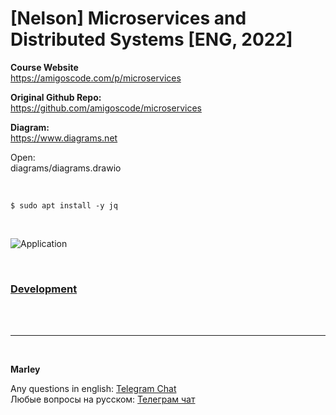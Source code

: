 # [Nelson] Microservices and Distributed Systems [ENG, 2022]

**Course Website**  
https://amigoscode.com/p/microservices

**Original Github Repo:**  
https://github.com/amigoscode/microservices

**Diagram:**  
https://www.diagrams.net

Open:  
diagrams/diagrams.drawio


<br/>

```
$ sudo apt install -y jq
```

<br/>

![Application](/img/pic-m01-01.png?raw=true)


<br/>

### [Development](./docs/Development.md)

<br/><br/>

---

<br/>

**Marley**

Any questions in english: <a href="https://javadev.org/chat/">Telegram Chat</a>  
Любые вопросы на русском: <a href="https://javadev.ru/chat/">Телеграм чат</a>